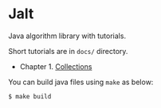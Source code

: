 # Jalt

Java algorithm library with tutorials.

Short tutorials are in `docs/` directory.

- Chapter 1. [Collections](docs/01-collections.md)

You can build java files using `make` as below:

```
$ make build
```
